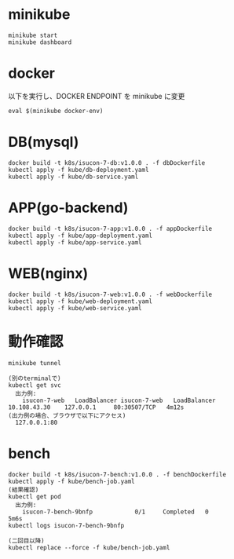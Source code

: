 # minikube

```
minikube start
minikube dashboard
```

# docker

以下を実行し、DOCKER ENDPOINT を minikube に変更

```
eval $(minikube docker-env)
```

# DB(mysql)

```
docker build -t k8s/isucon-7-db:v1.0.0 . -f dbDockerfile
kubectl apply -f kube/db-deployment.yaml
kubectl apply -f kube/db-service.yaml
```

# APP(go-backend)

```
docker build -t k8s/isucon-7-app:v1.0.0 . -f appDockerfile
kubectl apply -f kube/app-deployment.yaml
kubectl apply -f kube/app-service.yaml
```

# WEB(nginx)

```
docker build -t k8s/isucon-7-web:v1.0.0 . -f webDockerfile
kubectl apply -f kube/web-deployment.yaml
kubectl apply -f kube/web-service.yaml
```

# 動作確認

```
minikube tunnel

(別のterminalで)
kubectl get svc
  出力例:
    isucon-7-web   LoadBalancer isucon-7-web   LoadBalancer   10.108.43.30    127.0.0.1     80:30507/TCP   4m12s
(出力例の場合、ブラウザで以下にアクセス)
  127.0.0.1:80
```

# bench

```
docker build -t k8s/isucon-7-bench:v1.0.0 . -f benchDockerfile
kubectl apply -f kube/bench-job.yaml
(結果確認)
kubectl get pod
  出力例:
    isucon-7-bench-9bnfp            0/1     Completed   0          5m6s
kubectl logs isucon-7-bench-9bnfp

(二回目以降)
kubectl replace --force -f kube/bench-job.yaml
```
